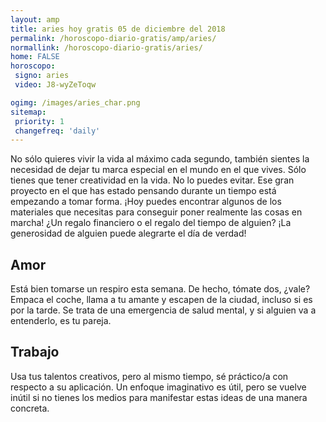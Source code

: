 ```yaml
---
layout: amp
title: aries hoy gratis 05 de diciembre del 2018 
permalink: /horoscopo-diario-gratis/amp/aries/
normallink: /horoscopo-diario-gratis/aries/
home: FALSE
horoscopo:
 signo: aries
 video: J8-wyZeToqw

ogimg: /images/aries_char.png
sitemap:
 priority: 1
 changefreq: 'daily'
---
```



No sólo quieres vivir la vida al máximo cada segundo, también sientes la necesidad de dejar tu marca especial en el mundo en el que vives. Sólo tienes que tener creatividad en la vida. No lo puedes evitar. Ese gran proyecto en el que has estado pensando durante un tiempo está empezando a tomar forma. ¡Hoy puedes encontrar algunos de los materiales que necesitas para conseguir poner realmente las cosas en marcha! ¿Un regalo financiero o el regalo del tiempo de alguien? ¡La generosidad de alguien puede alegrarte el día de verdad!

## Amor

Está bien tomarse un respiro esta semana. De hecho, tómate dos, ¿vale? Empaca el coche, llama a tu amante y escapen de la ciudad, incluso si es por la tarde. Se trata de una emergencia de salud mental, y si alguien va a entenderlo, es tu pareja.

## Trabajo

Usa tus talentos creativos, pero al mismo tiempo, sé práctico/a con respecto a su aplicación. Un enfoque imaginativo es útil, pero se vuelve inútil si no tienes los medios para manifestar estas ideas de una manera concreta.